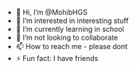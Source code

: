 - 👋 Hi, I’m @MohibHGS
- 👀 I’m interested in interesting stuff
- 🌱 I’m currently learning in school
- 💞️ I’m not looking to collaborate
- 📫 How to reach me - please dont
- ⚡ Fun fact: I have friends

<!---
MohibHGS/MohibHGS is a ✨ special ✨ repository because its `README.md` (this file) appears on your GitHub profile.
You can click the Preview link to take a look at your changes.
--->

